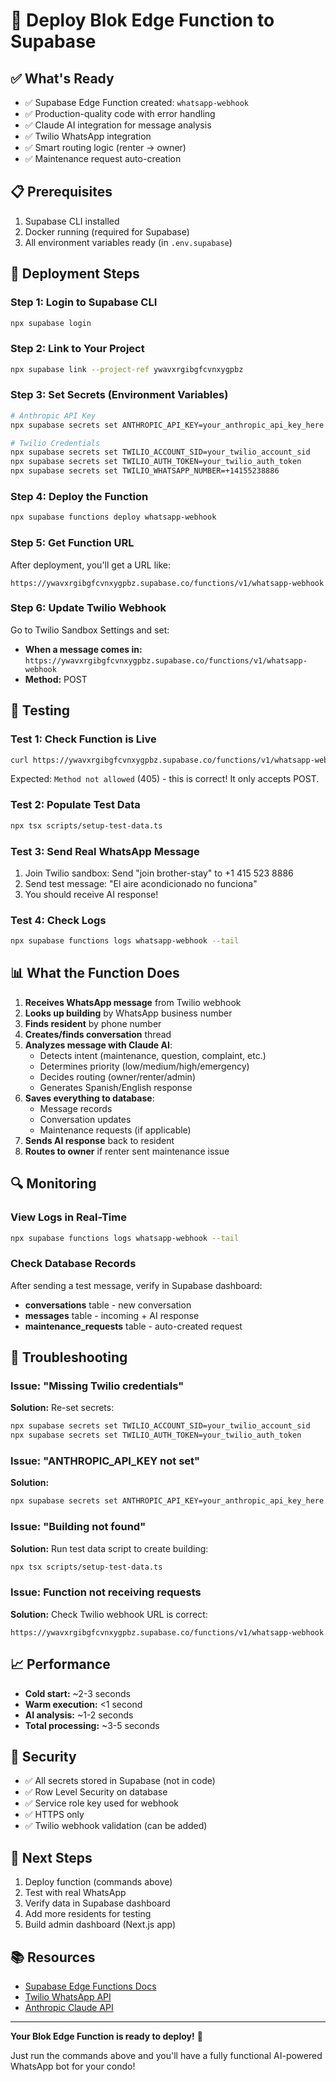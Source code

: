 # 🚀 Deploy Blok Edge Function to Supabase

## ✅ What's Ready

- ✅ Supabase Edge Function created: `whatsapp-webhook`
- ✅ Production-quality code with error handling
- ✅ Claude AI integration for message analysis
- ✅ Twilio WhatsApp integration
- ✅ Smart routing logic (renter → owner)
- ✅ Maintenance request auto-creation

## 📋 Prerequisites

1. Supabase CLI installed
2. Docker running (required for Supabase)
3. All environment variables ready (in `.env.supabase`)

## 🚀 Deployment Steps

### Step 1: Login to Supabase CLI

```bash
npx supabase login
```

### Step 2: Link to Your Project

```bash
npx supabase link --project-ref ywavxrgibgfcvnxygpbz
```

### Step 3: Set Secrets (Environment Variables)

```bash
# Anthropic API Key
npx supabase secrets set ANTHROPIC_API_KEY=your_anthropic_api_key_here

# Twilio Credentials
npx supabase secrets set TWILIO_ACCOUNT_SID=your_twilio_account_sid
npx supabase secrets set TWILIO_AUTH_TOKEN=your_twilio_auth_token
npx supabase secrets set TWILIO_WHATSAPP_NUMBER=+14155238886
```

### Step 4: Deploy the Function

```bash
npx supabase functions deploy whatsapp-webhook
```

### Step 5: Get Function URL

After deployment, you'll get a URL like:
```
https://ywavxrgibgfcvnxygpbz.supabase.co/functions/v1/whatsapp-webhook
```

### Step 6: Update Twilio Webhook

Go to Twilio Sandbox Settings and set:
- **When a message comes in:** `https://ywavxrgibgfcvnxygpbz.supabase.co/functions/v1/whatsapp-webhook`
- **Method:** POST

## 🧪 Testing

### Test 1: Check Function is Live

```bash
curl https://ywavxrgibgfcvnxygpbz.supabase.co/functions/v1/whatsapp-webhook
```

Expected: `Method not allowed` (405) - this is correct! It only accepts POST.

### Test 2: Populate Test Data

```bash
npx tsx scripts/setup-test-data.ts
```

### Test 3: Send Real WhatsApp Message

1. Join Twilio sandbox: Send "join brother-stay" to +1 415 523 8886
2. Send test message: "El aire acondicionado no funciona"
3. You should receive AI response!

### Test 4: Check Logs

```bash
npx supabase functions logs whatsapp-webhook --tail
```

## 📊 What the Function Does

1. **Receives WhatsApp message** from Twilio webhook
2. **Looks up building** by WhatsApp business number
3. **Finds resident** by phone number
4. **Creates/finds conversation** thread
5. **Analyzes message with Claude AI**:
   - Detects intent (maintenance, question, complaint, etc.)
   - Determines priority (low/medium/high/emergency)
   - Decides routing (owner/renter/admin)
   - Generates Spanish/English response
6. **Saves everything to database**:
   - Message records
   - Conversation updates
   - Maintenance requests (if applicable)
7. **Sends AI response** back to resident
8. **Routes to owner** if renter sent maintenance issue

## 🔍 Monitoring

### View Logs in Real-Time

```bash
npx supabase functions logs whatsapp-webhook --tail
```

### Check Database Records

After sending a test message, verify in Supabase dashboard:
- **conversations** table - new conversation
- **messages** table - incoming + AI response
- **maintenance_requests** table - auto-created request

## 🐛 Troubleshooting

### Issue: "Missing Twilio credentials"

**Solution:** Re-set secrets:
```bash
npx supabase secrets set TWILIO_ACCOUNT_SID=your_twilio_account_sid
npx supabase secrets set TWILIO_AUTH_TOKEN=your_twilio_auth_token
```

### Issue: "ANTHROPIC_API_KEY not set"

**Solution:**
```bash
npx supabase secrets set ANTHROPIC_API_KEY=your_anthropic_api_key_here
```

### Issue: "Building not found"

**Solution:** Run test data script to create building:
```bash
npx tsx scripts/setup-test-data.ts
```

### Issue: Function not receiving requests

**Solution:** Check Twilio webhook URL is correct:
```
https://ywavxrgibgfcvnxygpbz.supabase.co/functions/v1/whatsapp-webhook
```

## 📈 Performance

- **Cold start:** ~2-3 seconds
- **Warm execution:** <1 second
- **AI analysis:** ~1-2 seconds
- **Total processing:** ~3-5 seconds

## 🔐 Security

- ✅ All secrets stored in Supabase (not in code)
- ✅ Row Level Security on database
- ✅ Service role key used for webhook
- ✅ HTTPS only
- ✅ Twilio webhook validation (can be added)

## 🎯 Next Steps

1. Deploy function (commands above)
2. Test with real WhatsApp
3. Verify data in Supabase dashboard
4. Add more residents for testing
5. Build admin dashboard (Next.js app)

## 📚 Resources

- [Supabase Edge Functions Docs](https://supabase.com/docs/guides/functions)
- [Twilio WhatsApp API](https://www.twilio.com/docs/whatsapp)
- [Anthropic Claude API](https://docs.anthropic.com/)

---

**Your Blok Edge Function is ready to deploy!** 🎉

Just run the commands above and you'll have a fully functional AI-powered WhatsApp bot for your condo!
